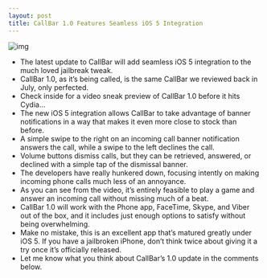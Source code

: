 ```yaml
---
layout: post
title: CallBar 1.0 Features Seamless iOS 5 Integration
---
```

![img](http://media.idownloadblog.com/wp-content/uploads/2011/11/CallBar.png)
* The latest update to CallBar will add seamless iOS 5 integration to the much loved jailbreak tweak.
* CallBar 1.0, as it’s being called, is the same CallBar we reviewed back in July, only perfected.
* Check inside for a video sneak preview of CallBar 1.0 before it hits Cydia…
* The new iOS 5 integration allows CallBar to take advantage of banner notifications in a way that makes it even more close to stock than before.
* A simple swipe to the right on an incoming call banner notification answers the call, while a swipe to the left declines the call.
* Volume buttons dismiss calls, but they can be retrieved, answered, or declined with a simple tap of the dismissal banner.
* The developers have really hunkered down, focusing intently on making incoming phone calls much less of an annoyance.
* As you can see from the video, it’s entirely feasible to play a game and answer an incoming call without missing much of a beat.
* CallBar 1.0 will work with the Phone app, FaceTime, Skype, and Viber out of the box, and it includes just enough options to satisfy without being overwhelming.
* Make no mistake, this is an excellent app that’s matured greatly under iOS 5. If you have a jailbroken iPhone, don’t think twice about giving it a try once it’s officially released.
* Let me know what you think about CallBar’s 1.0 update in the comments below.

